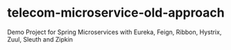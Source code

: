 # telecom-microservice-old-approach
Demo Project for Spring Microservices with Eureka, Feign, Ribbon, Hystrix, Zuul, Sleuth and Zipkin
